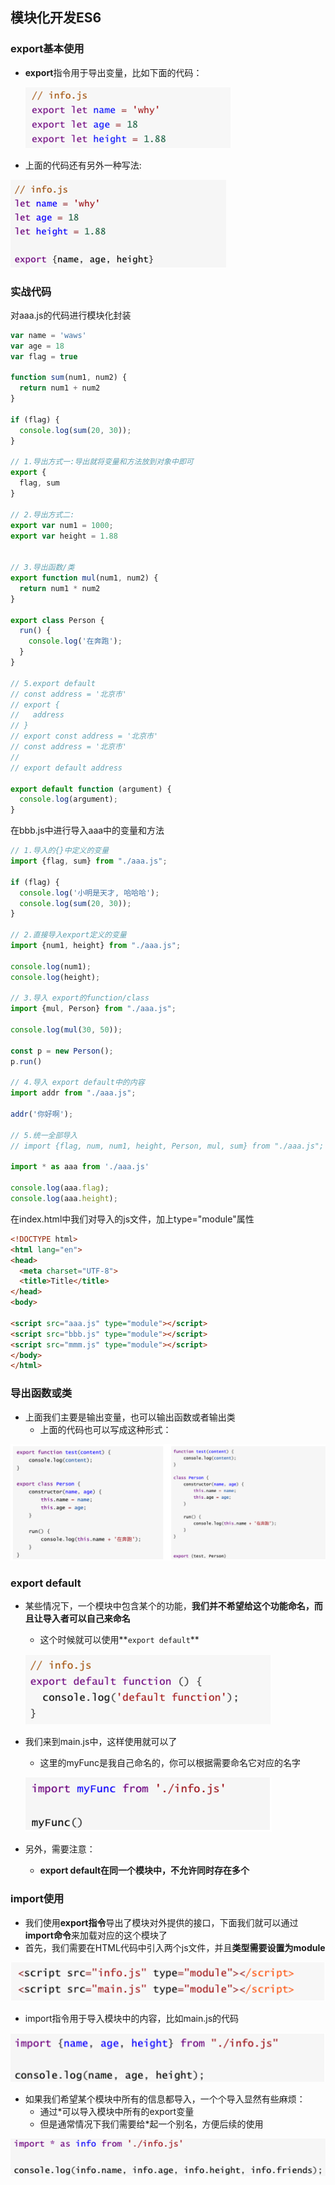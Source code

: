 ## 模块化开发ES6

### export基本使用

- **export**指令用于导出变量，比如下面的代码：

  ![image-20210822170640006](image/image-20210822170640006.png)

- 上面的代码还有另外一种写法:

![image-20210822170705270](image/image-20210822170705270.png)

### 实战代码

对aaa.js的代码进行模块化封装

```javascript
var name = 'waws'
var age = 18
var flag = true

function sum(num1, num2) {
  return num1 + num2
}

if (flag) {
  console.log(sum(20, 30));
}

// 1.导出方式一:导出就将变量和方法放到对象中即可
export {
  flag, sum
}

// 2.导出方式二:
export var num1 = 1000;
export var height = 1.88


// 3.导出函数/类
export function mul(num1, num2) {
  return num1 * num2
}

export class Person {
  run() {
    console.log('在奔跑');
  }
}

// 5.export default
// const address = '北京市'
// export {
//   address
// }
// export const address = '北京市'
// const address = '北京市'
//
// export default address

export default function (argument) {
  console.log(argument);
}
```

在bbb.js中进行导入aaa中的变量和方法

```javascript
// 1.导入的{}中定义的变量
import {flag, sum} from "./aaa.js";

if (flag) {
  console.log('小明是天才, 哈哈哈');
  console.log(sum(20, 30));
}

// 2.直接导入export定义的变量
import {num1, height} from "./aaa.js";

console.log(num1);
console.log(height);

// 3.导入 export的function/class
import {mul, Person} from "./aaa.js";

console.log(mul(30, 50));

const p = new Person();
p.run()

// 4.导入 export default中的内容
import addr from "./aaa.js";

addr('你好啊');

// 5.统一全部导入
// import {flag, num, num1, height, Person, mul, sum} from "./aaa.js";

import * as aaa from './aaa.js'

console.log(aaa.flag);
console.log(aaa.height);
```

在index.html中我们对导入的js文件，加上type="module"属性

```html
<!DOCTYPE html>
<html lang="en">
<head>
  <meta charset="UTF-8">
  <title>Title</title>
</head>
<body>

<script src="aaa.js" type="module"></script>
<script src="bbb.js" type="module"></script>
<script src="mmm.js" type="module"></script>
</body>
</html>
```

### 导出函数或类

- 上面我们主要是输出变量，也可以输出函数或者输出类
  - 上面的代码也可以写成这种形式：

![企业微信截图_20210822172915](image/企业微信截图_20210822172915.png)

### export default

- 某些情况下，一个模块中包含某个的功能，**我们并不希望给这个功能命名，而且让导入者可以自己来命名**

  - 这个时候就可以使用**`export default`**

  ![企业微信截图_20210822173123](image/企业微信截图_20210822173123.png)

- 我们来到main.js中，这样使用就可以了

  - 这里的myFunc是我自己命名的，你可以根据需要命名它对应的名字

  ![企业微信截图_20210822173132](image/企业微信截图_20210822173132.png)

- 另外，需要注意：

  - **export default在同一个模块中，不允许同时存在多个**

### import使用

- 我们使用**export指令**导出了模块对外提供的接口，下面我们就可以通过**import命令**来加载对应的这个模块了
- 首先，我们需要在HTML代码中引入两个js文件，并且**类型需要设置为module**

![企业微信截图_20210822173530](image/企业微信截图_20210822173530.png)

- import指令用于导入模块中的内容，比如main.js的代码

![企业微信截图_20210822173544](image/企业微信截图_20210822173544.png)

- 如果我们希望某个模块中所有的信息都导入，一个个导入显然有些麻烦：
  - 通过\*可以导入模块中所有的export变量
  - 但是通常情况下我们需要给\*起一个别名，方便后续的使用

![企业微信截图_20210822173553](image/企业微信截图_20210822173553.png)